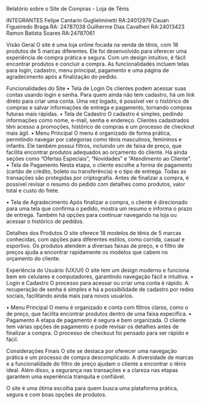 Relatório sobre o Site de Compras - Loja de Tênis

INTEGRANTES 
Felipe Cantarin Guglielminetti RA:24012979
Cauan Figueiredo Braga RA: 24787038
Guilherme Dias Cavalheri RA:24013423
Ramon Batista Soares RA:24787061

Visão Geral O site é uma loja online focada na venda de tênis, com 18 produtos de 5 marcas diferentes. Ele foi desenvolvido para oferecer uma experiência de compra prática e segura. Com um design intuitivo, é fácil encontrar produtos e concluir a compra. As funcionalidades incluem telas para login, cadastro, menu principal, pagamento e uma página de agradecimento após a finalização do pedido.

Funcionalidades do Site • Tela de Login Os clientes podem acessar suas contas usando login e senha. Para quem ainda não tem cadastro, há um link direto para criar uma conta. Uma vez logado, é possível ver o histórico de compras e salvar informações de entrega e pagamento, tornando compras futuras mais rápidas. • Tela de Cadastro O cadastro é simples, pedindo informações como nome, e-mail, senha e endereço. Clientes cadastrados têm acesso a promoções, histórico de compras e um processo de checkout mais ágil.
• Menu Principal O menu é organizado de forma prática, permitindo navegar por categorias como tênis masculinos, femininos e infantis. Ele também possui filtros, incluindo um de faixa de preço, que facilita encontrar produtos adequados ao orçamento do cliente. Há ainda seções como “Ofertas Especiais”, “Novidades” e “Atendimento ao Cliente”. • Tela de Pagamento Nesta etapa, o cliente escolhe a forma de pagamento (cartão de crédito, boleto ou transferência) e o tipo de entrega. Todas as transações são protegidas por criptografia. Antes de finalizar a compra, é possível revisar o resumo do pedido com detalhes como produtos, valor total e custo do frete.

• Tela de Agradecimento Após finalizar a compra, o cliente é direcionado para uma tela que confirma o pedido, mostra um resumo e informa o prazo de entrega. Também há opções para continuar navegando na loja ou acessar o histórico de pedidos.

Detalhes dos Produtos O site oferece 18 modelos de tênis de 5 marcas conhecidas, com opções para diferentes estilos, como corrida, casual e esportivo. Os produtos atendem a diversas faixas de preço, e o filtro de preços ajuda a encontrar rapidamente os modelos que cabem no orçamento do cliente.

Experiência do Usuário (UX/UI) O site tem um design moderno e funciona bem em celulares e computadores, garantindo navegação fácil e intuitiva. • Login e Cadastro O processo para acessar ou criar uma conta é rápido. A recuperação de senha é simples e há a possibilidade de cadastro por redes sociais, facilitando ainda mais para novos usuários. 

• Menu Principal O menu é organizado e conta com filtros claros, como o de preço, que facilita encontrar produtos dentro de uma faixa específica. • Pagamento A etapa de pagamento é segura e bem organizada. O cliente tem várias opções de pagamento e pode revisar os detalhes antes de finalizar a compra. O processo de checkout foi pensado para ser rápido e fácil.

Considerações Finais O site se destaca por oferecer uma navegação prática e um processo de compra descomplicado. A diversidade de marcas e a funcionalidade do filtro de preço ajudam o cliente a encontrar o tênis ideal. Além disso, a segurança nas transações e a clareza nas etapas garantem uma experiência tranquila e confiável.

O site é uma ótima escolha para quem busca uma plataforma prática, segura e com boas opções de produtos.
